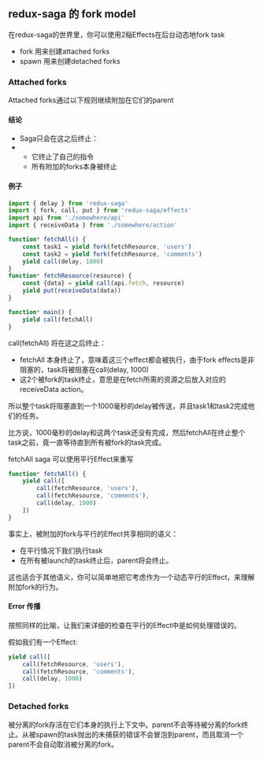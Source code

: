 ## redux-saga 的 fork model

在redux-saga的世界里，你可以使用2稲Effects在后台动态地fork task

- fork 用来创建attached forks
- spawn 用来创建detached forks

### Attached forks

Attached forks通过以下规则继续附加在它们的parent

#### 结论

- Saga只会在这之后终止：
- - 它终止了自己的指令
  - 所有附加的forks本身被终止

#### 例子

```javascript
import { delay } from 'redux-saga'
import { fork, call, put } from 'redux-saga/effects'
import api from './somewhere/api'
import { receiveData } from './somewhere/action'

function* fetchAll() {
    const task1 = yield fork(fetchResource, 'users')
    const task2 = yield fork(fetchResource, 'comments')
    yield call(delay, 1000)
}
function* fetchResource(resource) {
    const {data} = yield call(api.fetch, resource)
    yield put(receiveData(data))
}

function* main() {
    yield call(fetchAll)
}
```

call(fetchAll) 将在这之后终止：

- fetchAll 本身终止了，意味着这三个effect都会被执行，由于fork effects是非阻塞的，task将被阻塞在call(delay, 1000)
- 这2个被fork的task终止，意思是在fetch所需的资源之后放入对应的receiveData action。

所以整个task将阻塞直到一个1000毫秒的delay被传送，并且task1和task2完成他们的任务。

比方说，1000毫秒的delay和这两个task还没有完成，然后fetchAll在终止整个task之前，竟一直等待直到所有被fork的task完成。

fetchAll saga 可以使用平行Effect来重写

```javascript
function* fetchAll() {
    yield call([
        call(fetchResource, 'users'),
        call(fetchResource, 'comments'),
        call(delay, 1000)
    ])
}
```

事实上，被附加的fork与平行的Effect共享相同的语义：

- 在平行情况下我们执行task
- 在所有被launch的task终止后，parent将会终止。

这也适合于其他语义，你可以简单地把它考虑作为一个动态平行的Effect，来理解附加fork的行为。

#### Error 传播

按照同样的比喻，让我们来详细的检查在平行的Effect中是如何处理错误的。

假如我们有一个Effect:

```javascript
yield call([
    call(fetchResource, 'users'),
    call(fetchResource, 'comments'),
    call(delay, 1000)
])
```



### Detached forks

被分离的fork存活在它们本身的执行上下文中。parent不会等待被分离的fork终止。从被spawn的task抛出的未捕获的错误不会冒泡到parent，而且取消一个parent不会自动取消被分离的fork。